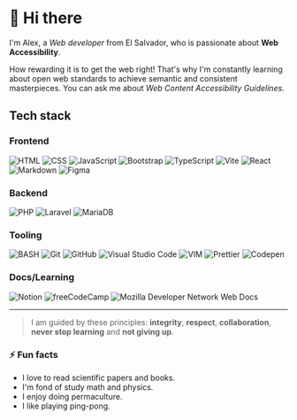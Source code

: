 # 👋 Hi there

<!--
**AlexReyesHuezo/AlexReyesHuezo** is a ✨ _special_ ✨ repository because its `README.md` (this file) appears on your GitHub profile.
-->

I'm Alex, a *Web developer* from El Salvador, who is passionate about **Web Accessibility**.

How rewarding it is to get the web right! That's why I'm constantly learning about open web standards to achieve semantic and consistent masterpieces. You can ask me about *Web Content Accessibility Guidelines*.

## Tech stack
### Frontend
<img src="https://img.shields.io/badge/HTML5-E34F26?style=for-the-badge&logo=html5&logoColor=white" alt="HTML"> <img src="https://img.shields.io/badge/CSS3-1572B6?style=for-the-badge&logo=css3&logoColor=white" alt="CSS"> <img src="https://img.shields.io/badge/JavaScript-323330?style=for-the-badge&logo=javascript&logoColor=F7DF1E" alt="JavaScript"> <img src="https://img.shields.io/badge/Bootstrap-563D7C?style=for-the-badge&logo=bootstrap&logoColor=white" alt="Bootstrap"> <img src="https://img.shields.io/badge/TypeScript-007ACC?style=for-the-badge&logo=typescript&logoColor=white" alt="TypeScript"> <img src="https://img.shields.io/badge/Vite-B73BFE?style=for-the-badge&logo=vite&logoColor=FFD62E" alt="Vite"> <img src="https://img.shields.io/badge/React-20232A?style=for-the-badge&logo=react&logoColor=61DAFB" alt="React"> <img src="https://img.shields.io/badge/Markdown-000000?style=for-the-badge&logo=markdown&logoColor=white" alt="Markdown"> <img src="https://img.shields.io/badge/Figma-F24E1E?style=for-the-badge&logo=figma&logoColor=white" alt="Figma">

### Backend
<img src="https://img.shields.io/badge/PHP-777BB4?style=for-the-badge&logo=php&logoColor=white" alt="PHP"> <img src="https://img.shields.io/badge/Laravel-FF2D20?style=for-the-badge&logo=laravel&logoColor=white" alt="Laravel"> <img src="https://img.shields.io/badge/MariaDB-003545?style=for-the-badge&logo=mariadb&logoColor=white" alt="MariaDB">

### Tooling
<img src="https://img.shields.io/badge/GNU%20Bash-4EAA25?style=for-the-badge&logo=GNU%20Bash&logoColor=white" alt="BASH"> <img src="https://img.shields.io/badge/GIT-E44C30?style=for-the-badge&logo=git&logoColor=white" alt="Git"> <img src="https://img.shields.io/badge/GitHub-100000?style=for-the-badge&logo=github&logoColor=white" alt="GitHub"> <img src="https://img.shields.io/badge/VSCode-0078D4?style=for-the-badge&logo=visual%20studio%20code&logoColor=white" alt="Visual Studio Code"> <img src="https://img.shields.io/badge/VIM-%2311AB00.svg?&style=for-the-badge&logo=vim&logoColor=white" alt="VIM"> <img src="https://img.shields.io/badge/prettier-1A2C34?style=for-the-badge&logo=prettier&logoColor=F7BA3E" alt="Prettier"> <img src="https://img.shields.io/badge/Codepen-000000?style=for-the-badge&logo=codepen&logoColor=white" alt="Codepen">

### Docs/Learning
<img src="https://img.shields.io/badge/Notion-000000?style=for-the-badge&logo=notion&logoColor=white" alt="Notion"> <img src="https://img.shields.io/badge/freecodecamp-27273D?style=for-the-badge&logo=freecodecamp&logoColor=white" alt="freeCodeCamp"> <img src="https://img.shields.io/badge/MDN_Web_Docs-black?style=for-the-badge&logo=mdnwebdocs&logoColor=white" alt="Mozilla Developer Network Web Docs">

---
> I am guided by these principles: **integrity**, **respect**, **collaboration**, **never stop learning** and **not giving up**.

### ⚡ Fun facts
- I love to read scientific papers and books.
- I'm fond of study math and physics.
- I enjoy doing permaculture.
- I like playing ping-pong.
